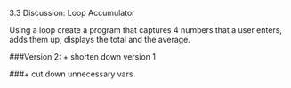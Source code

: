 3.3 Discussion: Loop Accumulator

Using a loop create a program that captures 4 numbers that a user enters, adds them up, displays the total and the average. 

###Version 2:  + shorten down version 1

###+ cut down unnecessary vars
